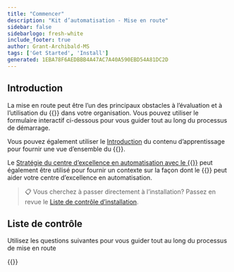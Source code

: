 ```yaml
---
title: "Commencer"
description: "Kit d’automatisation - Mise en route"
sidebar: false
sidebarlogo: fresh-white
include_footer: true
author: Grant-Archibald-MS
tags: ['Get Started', 'Install']
generated: 1EBA78F6AEDBBB4A47AC7A40A590EBD54A81DC2D
---
```


## Introduction

La mise en route peut être l’un des principaux obstacles à l’évaluation et à l’utilisation du {{<product-name>}} dans votre organisation. Vous pouvez utiliser le formulaire interactif ci-dessous pour vous guider tout au long du processus de démarrage.

Vous pouvez également utiliser le [Introduction](https://learn.microsoft.com/power-automate/guidance/automation-kit/overview/introduction) du contenu d’apprentissage pour fournir une vue d’ensemble du {{<product-name>}}.

Le [Stratégie du centre d’excellence en automatisation avec le {{<product-name>}}](https://learn.microsoft.com/power-automate/guidance/automation-kit/overview/automation-coe-strategy) peut également être utilisé pour fournir un contexte sur la façon dont le {{<product-name>}} peut aider votre centre d’excellence en automatisation.

> 📋 Vous cherchez à passer directement à l’installation? Passez en revue le [Liste de contrôle d’installation](/fr/get-started/install-checklist).

## Liste de contrôle

Utilisez les questions suivantes pour vous guider tout au long du processus de mise en route

{{<questions name="/content/fr/checklist.json" completed="Merci pour vos commentaires de mise en route" showNavigationButtons="false" locale="fr">}}

